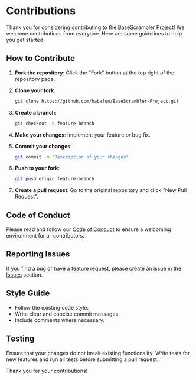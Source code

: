 # Contributions

Thank you for considering contributing to the BaseScrambler Project! We welcome contributions from everyone. Here are some guidelines to help you get started.

## How to Contribute

1. **Fork the repository**: Click the "Fork" button at the top right of the repository page.
2. **Clone your fork**:

    ```sh
    git clone https://github.com/babafun/BaseScrambler-Project.git
    ```

3. **Create a branch**:

    ```sh
    git checkout -b feature-branch
    ```

4. **Make your changes**: Implement your feature or bug fix.
5. **Commit your changes**:

    ```sh
    git commit -m "Description of your changes"
    ```

6. **Push to your fork**:

    ```sh
    git push origin feature-branch
    ```

7. **Create a pull request**: Go to the original repository and click "New Pull Request".

## Code of Conduct

Please read and follow our [Code of Conduct](CODE_OF_CONDUCT.md) to ensure a welcoming environment for all contributors.

## Reporting Issues

If you find a bug or have a feature request, please create an issue in the [Issues](https://github.com/babafun/BaseScrambler-Project/issues) section.

## Style Guide

- Follow the existing code style.
- Write clear and concise commit messages.
- Include comments where necessary.

## Testing

Ensure that your changes do not break existing functionality. Write tests for new features and run all tests before submitting a pull request.

Thank you for your contributions!
